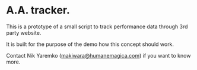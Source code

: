 # A.A. tracker.

This is a prototype of a small script to track performance data through 3rd party website.

It is built for the purpose of the demo how this concept should work.

Contact Nik Yaremko (makiwara@humanemagica.com) if you want to know more.
